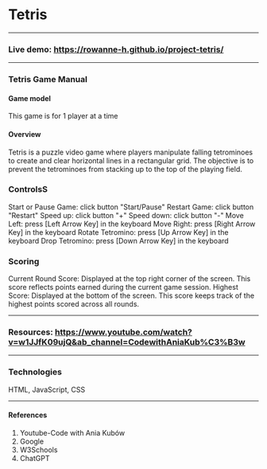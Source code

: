 # Tetris
***
### Live demo:  https://rowanne-h.github.io/project-tetris/
***
### Tetris Game Manual
#### Game model
This game is for 1 player at a time
#### Overview
Tetris is a puzzle video game where players manipulate falling tetrominoes to create and clear horizontal lines in a rectangular grid. The objective is to prevent the tetrominoes from stacking up to the top of the playing field.
### ControlsS
Start or Pause Game: click button "Start/Pause" 
Restart Game: click button "Restart" 
Speed up: click button "+"
Speed down: click button "-"
Move Left: press [Left Arrow Key] in the keyboard
Move Right: press  [Right Arrow Key] in the keyboard
Rotate Tetromino: press  [Up Arrow Key] in the keyboard
Drop Tetromino: press  [Down Arrow Key] in the keyboard
### Scoring
Current Round Score: Displayed at the top right corner of the screen. This score reflects points earned during the current game session.
Highest Score: Displayed at the bottom of the screen. This score keeps track of the highest points scored across all rounds.
***
### Resources: https://www.youtube.com/watch?v=w1JJfK09ujQ&ab_channel=CodewithAniaKub%C3%B3w
***
### Technologies
HTML, JavaScript, CSS
***
#### References
1. Youtube-Code with Ania Kubów
2. Google
3. W3Schools
4. ChatGPT
